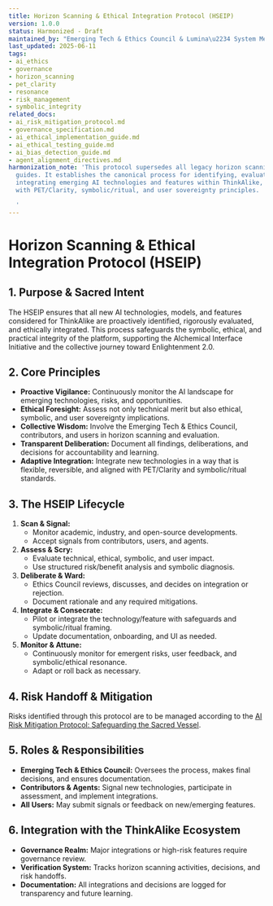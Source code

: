 ```yaml
---
title: Horizon Scanning & Ethical Integration Protocol (HSEIP)
version: 1.0.0
status: Harmonized - Draft
maintained_by: "Emerging Tech & Ethics Council & Lumina\u2234 System Meta-Agent"
last_updated: 2025-06-11
tags:
- ai_ethics
- governance
- horizon_scanning
- pet_clarity
- resonance
- risk_management
- symbolic_integrity
related_docs:
- ai_risk_mitigation_protocol.md
- governance_specification.md
- ai_ethical_implementation_guide.md
- ai_ethical_testing_guide.md
- ai_bias_detection_guide.md
- agent_alignment_directives.md
harmonization_note: 'This protocol supersedes all legacy horizon scanning and AI integration
  guides. It establishes the canonical process for identifying, evaluating, and ethically
  integrating emerging AI technologies and features within ThinkAlike, ensuring alignment
  with PET/Clarity, symbolic/ritual, and user sovereignty principles.

  '
---
```



# Horizon Scanning & Ethical Integration Protocol (HSEIP)

## 1. Purpose & Sacred Intent
The HSEIP ensures that all new AI technologies, models, and features considered for ThinkAlike are proactively identified, rigorously evaluated, and ethically integrated. This process safeguards the symbolic, ethical, and practical integrity of the platform, supporting the Alchemical Interface Initiative and the collective journey toward Enlightenment 2.0.

## 2. Core Principles
- **Proactive Vigilance:** Continuously monitor the AI landscape for emerging technologies, risks, and opportunities.
- **Ethical Foresight:** Assess not only technical merit but also ethical, symbolic, and user sovereignty implications.
- **Collective Wisdom:** Involve the Emerging Tech & Ethics Council, contributors, and users in horizon scanning and evaluation.
- **Transparent Deliberation:** Document all findings, deliberations, and decisions for accountability and learning.
- **Adaptive Integration:** Integrate new technologies in a way that is flexible, reversible, and aligned with PET/Clarity and symbolic/ritual standards.

## 3. The HSEIP Lifecycle
1. **Scan & Signal:**
   - Monitor academic, industry, and open-source developments.
   - Accept signals from contributors, users, and agents.
2. **Assess & Scry:**
   - Evaluate technical, ethical, symbolic, and user impact.
   - Use structured risk/benefit analysis and symbolic diagnosis.
3. **Deliberate & Ward:**
   - Ethics Council reviews, discusses, and decides on integration or rejection.
   - Document rationale and any required mitigations.
4. **Integrate & Consecrate:**
   - Pilot or integrate the technology/feature with safeguards and symbolic/ritual framing.
   - Update documentation, onboarding, and UI as needed.
5. **Monitor & Attune:**
   - Continuously monitor for emergent risks, user feedback, and symbolic/ethical resonance.
   - Adapt or roll back as necessary.

## 4. Risk Handoff & Mitigation
Risks identified through this protocol are to be managed according to the [AI Risk Mitigation Protocol: Safeguarding the Sacred Vessel](ai_risk_mitigation_protocol.md).

## 5. Roles & Responsibilities
- **Emerging Tech & Ethics Council:** Oversees the process, makes final decisions, and ensures documentation.
- **Contributors & Agents:** Signal new technologies, participate in assessment, and implement integrations.
- **All Users:** May submit signals or feedback on new/emerging features.

## 6. Integration with the ThinkAlike Ecosystem
- **Governance Realm:** Major integrations or high-risk features require governance review.
- **Verification System:** Tracks horizon scanning activities, decisions, and risk handoffs.
- **Documentation:** All integrations and decisions are logged for transparency and future learning.
